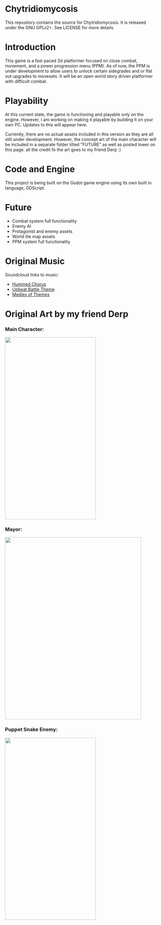 # Chytridiomycosis

This repository contains the source for Chytridiomycosis. It is released under the GNU GPLv2+. See LICENSE for more details.

# Introduction

This game is a fast paced 2d platformer focused on close combat, movement, and a power progression menu (PPM). As of now, the PPM is under development to allow users to unlock certain sidegrades
  and or flat out upgrades to movesets. It will be an open world story driven platformer with difficult combat. 

# Playability

At this current state, the game is functioning and playable only on the engine. However, I am working on making it playable by building it on your own PC. Updates to this will appear here. 

Currently, there are no actual assets included in this version as they are all still under development. However, the concept art of the main character will be included in a separate folder titled "FUTURE" as well as posted lower on this page.
  all the credit fo the art goes to my friend Derp :)

# Code and Engine

This project is being built on the Godot game engine using its own built in language, GDScript.

# Future

- Combat system full functionality
- Enemy AI
- Protagonist and enemy assets
- World tile map assets
- PPM system full functionality

# Original Music
Soundcloud links to music:

- [Hummed Chorus][hummed_chorus]
- [Upbeat Battle Theme][upbeat_battle_theme]
- [Medley of Themes][medley_of_themes]

[hummed_chorus]: https://soundcloud.com/dekeugh/hummed-chorus?utm_source=clipboard&utm_medium=text&utm_campaign=social_sharing&si=6cefb17b743c401f93f907f69f8fab0d
[upbeat_battle_theme]: https://soundcloud.com/dekeugh/battle-theme?utm_source=clipboard&utm_medium=text&utm_campaign=social_sharing&si=b34795563c514024afe50a3ae6697fe9
[medley_of_themes]: https://soundcloud.com/dekeugh/medley-of-themes?si=24aee6110de3457f8387b009d7b8602c&utm_source=clipboard&utm_medium=text&utm_campaign=social_sharing

# Original Art by my friend Derp

### Main Character:

<img src ="https://github.com/user-attachments/assets/6e79921e-017e-4db9-b3c6-34161d7e96af" width="300" height="600">

### Mayor:

<img src ="https://github.com/user-attachments/assets/eab94b0c-4fb9-4234-8953-021e4c95b221" width="450" height="600">

### Puppet Snake Enemy:

<img src ="https://github.com/user-attachments/assets/099473f8-3675-40c9-ba60-d0ddba6d5184" width="300" height="600">


